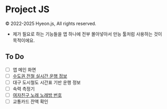 # Project JS
© 2022-2025 Hyeon.js, All rights reserved.

- 제가 필요로 하는 기능들을 앱 하나에 전부 몰아넣아서 만능 툴처럼 사용하는 것이 목적이에요.

## To Do
- [ ] 앱 메인 화면
- [ ] [수도권 전철 실시간 운행 정보](https://github.com/hyeon-js/subway)
- [ ] 대구 도시철도 시간표 기반 운행 정보
- [ ] 속력 측정기
- [ ] [여자친구 노래 노래방 번호](https://github.com/hyeon-js/GFriendMusicNumber)
- [ ] 교통카드 잔액 확인
